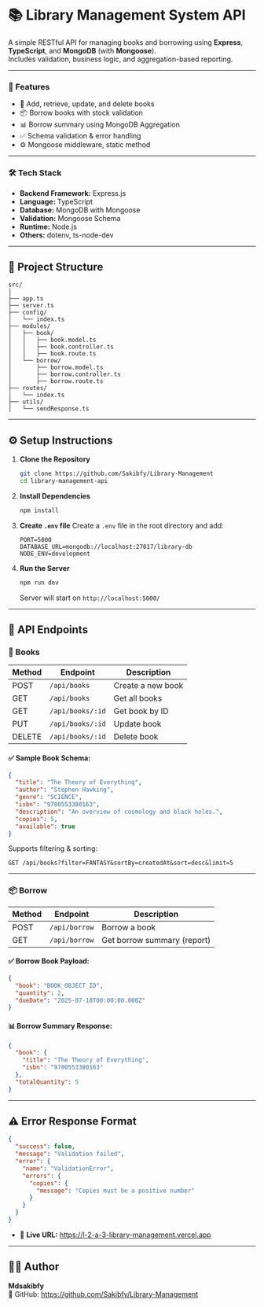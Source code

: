 
# 📚 Library Management System API

A simple RESTful API for managing books and borrowing using **Express**, **TypeScript**, and **MongoDB** (with **Mongoose**).  
Includes validation, business logic, and aggregation-based reporting.

---

### 🚀 Features

- 📖 Add, retrieve, update, and delete books
- 📦 Borrow books with stock validation
- 📊 Borrow summary using MongoDB Aggregation
- ✅ Schema validation & error handling
- ⚙️ Mongoose middleware, static method

---

### 🛠️ Tech Stack

- **Backend Framework:** Express.js  
- **Language:** TypeScript  
- **Database:** MongoDB with Mongoose  
- **Validation:** Mongoose Schema  
- **Runtime:** Node.js  
- **Others:** dotenv, ts-node-dev

---

## 📂 Project Structure

```
src/
│
├── app.ts
├── server.ts
├── config/
│   └── index.ts
├── modules/
│   ├── book/
│   │   ├── book.model.ts
│   │   ├── book.controller.ts
│   │   ├── book.route.ts
│   └── borrow/
│       ├── borrow.model.ts
│       ├── borrow.controller.ts
│       ├── borrow.route.ts
├── routes/
│   └── index.ts
├── utils/
│   └── sendResponse.ts
```

---

## ⚙️ Setup Instructions

1. **Clone the Repository**
   ```bash
   git clone https://github.com/Sakibfy/Library-Management 
   cd library-management-api
   ```

2. **Install Dependencies**
   ```bash
   npm install
   ```

3. **Create `.env` file**
   Create a `.env` file in the root directory and add:

   ```env
   PORT=5000
   DATABASE_URL=mongodb://localhost:27017/library-db
   NODE_ENV=development
   ```

4. **Run the Server**
   ```bash
   npm run dev
   ```

   Server will start on `http://localhost:5000/`

---

## 📡 API Endpoints

### 📘 Books

| Method | Endpoint             | Description           |
|--------|----------------------|-----------------------|
| POST   | `/api/books`         | Create a new book     |
| GET    | `/api/books`         | Get all books         |
| GET    | `/api/books/:id`     | Get book by ID        |
| PUT    | `/api/books/:id`     | Update book           |
| DELETE | `/api/books/:id`     | Delete book           |

#### ✅ Sample Book Schema:

```json
{
  "title": "The Theory of Everything",
  "author": "Stephen Hawking",
  "genre": "SCIENCE",
  "isbn": "9780553380163",
  "description": "An overview of cosmology and black holes.",
  "copies": 5,
  "available": true
}
```

Supports filtering & sorting:
```
GET /api/books?filter=FANTASY&sortBy=createdAt&sort=desc&limit=5
```

---

### 📦 Borrow

| Method | Endpoint           | Description                  |
|--------|--------------------|------------------------------|
| POST   | `/api/borrow`      | Borrow a book                |
| GET    | `/api/borrow`      | Get borrow summary (report)  |

#### ✅ Borrow Book Payload:

```json
{
  "book": "BOOK_OBJECT_ID",
  "quantity": 2,
  "dueDate": "2025-07-18T00:00:00.000Z"
}
```

#### 📊 Borrow Summary Response:

```json
{
  "book": {
    "title": "The Theory of Everything",
    "isbn": "9780553380163"
  },
  "totalQuantity": 5
}
```

---

## ⚠️ Error Response Format

```json
{
  "success": false,
  "message": "Validation failed",
  "error": {
    "name": "ValidationError",
    "errors": {
      "copies": {
        "message": "Copies must be a positive number"
      }
    }
  }
}
```


- 🔗 **Live URL:** https://l-2-a-3-library-management.vercel.app

---

## 🧑‍💻 Author

**Mdsakibfy**  
🔗 GitHub: https://github.com/Sakibfy/Library-Management


